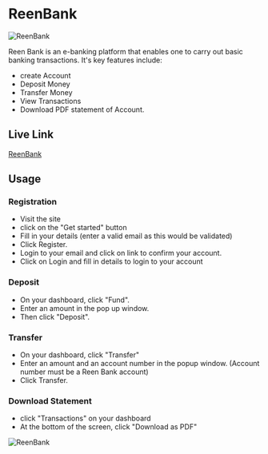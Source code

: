 # ReenBank


![ReenBank](https://user-images.githubusercontent.com/103169301/230018416-ae9a4282-ed12-4292-a0fa-b85a7cd0e86e.png)

Reen Bank is an e-banking platform that enables one to carry out basic banking transactions.
It's key features include:
- create Account
- Deposit Money
- Transfer Money
- View Transactions
- Download PDF statement of Account.

## Live Link
[ReenBank](http://codewithreen.me)

## Usage
### Registration
- Visit the site
- click on the "Get started" button
- Fill in your details (enter a valid email as this would be validated)
- Click Register. 
- Login to your email and click on link to confirm your account.
- Click on Login and fill in details to login to your account

### Deposit
- On your dashboard, click "Fund".
- Enter an amount in the pop up window.
- Then click "Deposit".

### Transfer
- On your dashboard, click "Transfer"
- Enter an amount and an account number in the popup window. 
(Account number must be a Reen Bank account)
- Click Transfer.

### Download Statement
- click "Transactions" on your dashboard
- At the bottom of the screen, click "Download as PDF"

![ReenBank](https://user-images.githubusercontent.com/103169301/230017568-7e1246c0-6767-4907-855c-8a76cb805954.png)
